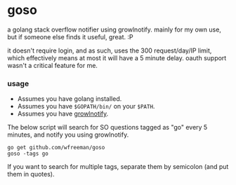 # goso
a golang stack overflow notifier using growlnotify. mainly for my own use, but if someone else finds it useful, great. :P

it doesn't require login, and as such, uses the 300 request/day/IP limit, which effectively means at most it will have a 5 minute delay. oauth support wasn't a critical feature for me.

### usage

* Assumes you have golang installed.
* Assumes you have `$GOPATH/bin/` on your `$PATH`. 
* Assumes you have [growlnotify](http://growl.info/downloads). 


The below script will search for SO questions tagged as "go" every 5 minutes, and notify you using growlnotify.

```
go get github.com/wfreeman/goso
goso -tags go
```

If you want to search for multiple tags, separate them by semicolon (and put them in quotes). 
